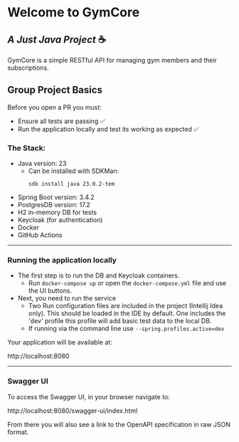 # Welcome to GymCore
## _A Just Java Project_ ☕

GymCore is a simple RESTful API for managing gym members and their subscriptions.

## Group Project Basics    
Before you open a PR you must:  
- Ensure all tests are passing ✅ 
- Run the application locally and test its working as expected ✅

### The Stack:
- Java version: 23
    - Can be installed with SDKMan:
      ```
      sdk install java 23.0.2-tem
      ```
- Spring Boot version: 3.4.2
- PostgresDB version: 17.2 
- H2 in-memory DB for tests
- Keycloak (for authentication)
- Docker
- GitHub Actions

---
### Running the application locally

- The first step is to run the DB and Keycloak containers. 
  - Run `docker-compose up` or open the `docker-compose.yml` file and use the UI buttons.
- Next, you need to run the service 
  - Two Run configuration files are included in the project (Intellij Idea only). This should be loaded in the IDE by default.
  One includes the 'dev' profile this profile will add basic test data to the local DB. 
  - If running via the command line use `--spring.profiles.active=dev`

Your application will be available at:

http://localhost:8080

---
### Swagger UI
To access the Swagger UI, in your browser navigate to:

http://localhost:8080/swagger-ui/index.html

From there you will also see a link to the OpenAPI specification in raw JSON format.